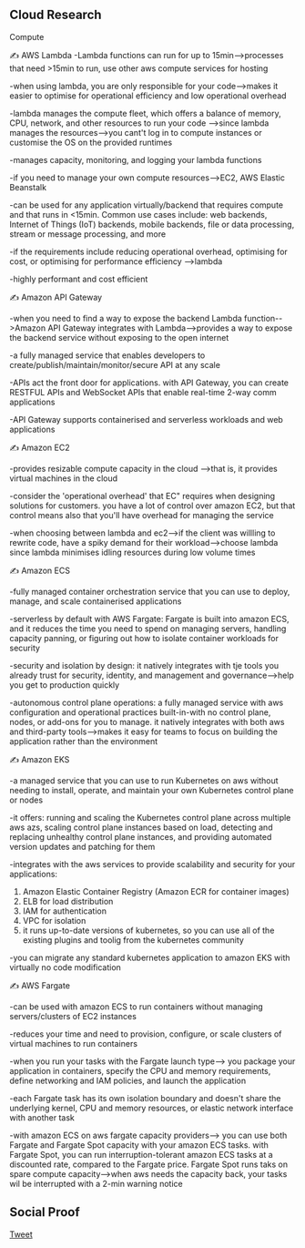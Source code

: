 
## Cloud Research

Compute 

✍️ AWS Lambda 
-Lambda functions can run for up to 15min-->processes that need >15min to run, use other aws compute services for hosting 

-when using lambda, you are only responsible for your code-->makes it easier to optimise for operational efficiency and low operational overhead 

-lambda manages the compute fleet, which offers a balance of memory, CPU, network, and other resources to run your code -->since lambda manages the resources-->you cant't log in to compute instances or customise the OS on the provided runtimes

-manages capacity, monitoring, and logging your lambda functions 

-if you need to manage your own compute resources-->EC2, AWS Elastic Beanstalk 

-can be used for any application virtually/backend that requires compute and that runs in <15min. Common use cases include: web backends, Internet of Things (IoT) backends, mobile backends, file or data processing, stream or message processing, and more 

-if the requirements include reducing operational overhead, optimising for cost, or optimising for performance efficiency -->lambda 

-highly performant and cost efficient 

✍️ Amazon API Gateway 

-when you need to find a way to expose the backend Lambda function-->Amazon API Gateway integrates with Lambda-->provides a way to expose the backend service without exposing to the open internet 

-a fully managed service that enables developers to create/publish/maintain/monitor/secure API at any scale

-APIs act the front door for applications. with API Gateway, you can create RESTFUL APIs and WebSocket APIs that enable real-time 2-way comm applications

-API Gateway supports containerised and serverless workloads and web applications

✍️ Amazon EC2

-provides resizable compute capacity in the cloud -->that is, it provides virtual machines in the cloud 

-consider the 'operational overhead' that EC" requires when designing solutions for customers. you have a lot of control over amazon EC2, but that control means also that you'll have overhead for managing the service 

-when choosing between lambda and ec2-->if the client was willling to rewrite code, have a spiky demand for their workload-->choose lambda since lambda minimises idling resources during low volume times

✍️ Amazon ECS

-fully managed container orchestration service that you can use to deploy, manage, and scale containerised applications

-serverless by default with AWS Fargate: Fargate is built into amazon ECS, and it reduces the time you need to spend on managing servers, handling capacity panning, or figuring out how to isolate container workloads for security 

-security and isolation by design: it natively integrates with tje tools you already trust for security, identity, and management and governance-->help you get to production quickly 

-autonomous control plane operations: a fully managed service with aws configuration and operational practices built-in-with no control plane, nodes, or add-ons for you to manage. it natively integrates with both aws and third-party tools-->makes it easy for teams to focus on building the application rather than the environment 

✍️ Amazon EKS 

-a managed service that you can use to run Kubernetes on aws without needing to install, operate, and maintain your own Kubernetes control plane or nodes 

-it offers: running and scaling the Kubernetes control plane across multiple aws azs, scaling control plane instances based on load, detecting and replacing unhealthy control plane instances, and providing automated version updates and patching for them 

-integrates with the aws services to provide scalability and security for your applications:
1. Amazon Elastic Container Registry (Amazon ECR for container images)
2. ELB for load distribution 
3. IAM for authentication 
4. VPC for isolation 
5. it runs up-to-date versions of kubernetes, so you can use all of the existing plugins and toolig from the kubernetes community 

-you can migrate any standard kubernetes application to amazon EKS with virtually no code modification 

✍️ AWS Fargate 

-can be used with amazon ECS to run containers without managing servers/clusters of EC2 instances 

-reduces your time and need to provision, configure, or scale clusters of virtual machines to run containers 

-when you run your tasks with the Fargate launch type--> you package your application in containers, specify the CPU and memory requirements, define networking and IAM policies, and launch the application

-each Fargate task has its own isolation boundary and doesn't share the underlying kernel, CPU and memory resources, or elastic network interface with another task 

-with amazon ECS on aws fargate capacity providers--> you can use both Fargate and Fargate Spot capacity with your amazon ECS tasks. with Fargate Spot, you can run interruption-tolerant amazon ECS tasks at a discounted rate, compared to the Fargate price. Fargate Spot runs taks on spare compute capacity-->when aws needs the capacity back, your tasks wil be interrupted with a 2-min warning notice


## Social Proof


[Tweet](https://twitter.com/Sandy87163104/status/1621958261372080132)
